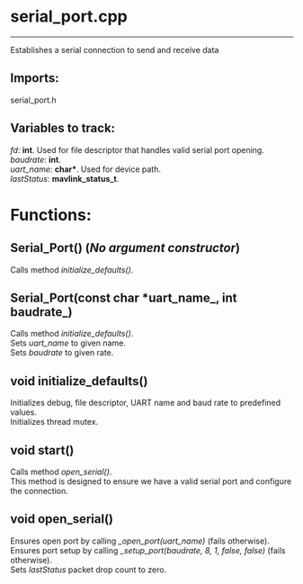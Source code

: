 # serial_port.cpp
--------------------------
Establishes a serial connection to send and receive data


## Imports:
serial_port.h

## Variables to track:

*fd*: __int__. Used for file descriptor that handles valid serial port opening.  
*baudrate*: __int__.  
*uart_name*: __char*__. Used for device path.  
*lastStatus*: **mavlink_status_t**.  

# Functions:

## Serial_Port() (*No argument constructor*)

Calls method *initialize_defaults()*.  
  

## Serial_Port(const char *uart_name_, int baudrate_)

Calls method *initialize_defaults()*.  
Sets *uart_name* to given name.  
Sets *baudrate* to given rate.  
  

## void initialize_defaults()

Initializes debug, file descriptor, UART name and baud rate to predefined values.  
Initializes thread mutex.  
  

## void start()

Calls method *open_serial()*.  
This method is designed to ensure we have a valid serial port and configure
the connection.
  

## void open_serial()

Ensures open port by calling *_open_port(uart_name)* (fails otherwise).  
Ensures port setup by calling *_setup_port(baudrate, 8, 1, false, false)* (fails otherwise).  
Sets *lastStatus* packet drop count to zero.  
  
